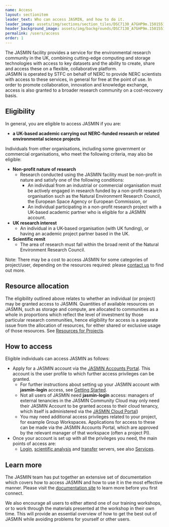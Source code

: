 ```yaml
---
name: Access
layout: sectionitem
leader_text: Who can access JASMIN, and how to do it.
leader_image: assets/img/sections/section_tiles/DSC7130_A7GHP9m.15015514.fill-1000x500.jpg
header_background_image: assets/img/backgrounds/DSC7130_A7GHP9m.15015514.fill-2000x1000.jpg
permalink: /users/access
order: 1
---
```


The JASMIN facility provides a service for the environmental research community in the UK, combining cutting-edge computing and storage technologies with access to key datasets and the ability to create, share and access these on a flexible, collaborative platform.  
JASMIN is operated by STFC on behalf of NERC to provide NERC scientists with access to these services, in general for free at the point of use. In order to promote collaboration, innovation and knowledge exchange, access is also granted to a broader research community on a cost-recovery basis.

## Eligibility

In general, you are eligible to access JASMIN if you are:

*   **a UK-based academic carrying out NERC-funded research or related environmental science projects**

Individuals from other organisations, including some government or commercial organisations, who meet the following criteria, may also be eligible:

*   **Non-profit nature of research**
    *   Research conducted using the JASMIN facility must be non-profit in nature and satisfy one of the following conditions:
        *   An individual from an industrial or commercial organisation must be actively engaged in research funded by a non-profit research organisation such as the Natural Environment Research Council, the European Space Agency or European Commission, or
        *   An individual participating in a non-profit research project with a UK-based academic partner who is eligible for a JASMIN account.
*   **UK research interest**
    *   An individual in a UK-based organisation (with UK funding), or having an academic project partner based in the UK.
*   **Scientific remit**
    *   The area of research must fall within the broad remit of the Natural Environment Research Council.

Note: There may be a cost to access JASMIN for some categories of project/user, depending on the resources required: please [contact us](mailto:support@jasmin.ac.uk) to find out more.

## Resource allocation

The eligibility outlined above relates to whether an individual (or project) may be granted access to JASMIN. Quantities of available resources on JASMIN, such as storage and compute, are allocated to communities as a whole in proportions which reflect the level of investment by those particular research communities, hence eligibility for access is a separate issue from the allocation of resources, for either shared or exclusive usage of those resources. See [Resources for Projects](/users/resources-projects/).

## How to access

Eligible individuals can access JASMIN as follows:

*   Apply for a JASMIN account via the [JASMIN Accounts Portal](https://accounts.jasmin.ac.uk). This account is the user profile to which further access privileges can be granted.
    *   For further instructions about setting up your JASMIN account with **jasmin-login** access, see [Getting Started](https://help.jasmin.ac.uk/article/189-get-started-with-jasmin).
    *   Not all users of JASMIN need **jasmin-login** access: managers of external tenancies in the JASMIN Community Cloud may only need their JASMIN Account to be granted access to their cloud tenancy, which itself is administered via the [JASMIN Cloud Portal](https://cloud.jasmin.ac.uk))
    *   You may need additional access privileges related to your project, for example Group Workspaces. Applications for access to these can be made via the JASMIN Accounts Portal, which are approved by the relevant manager of that workspace (often a project PI).
*   Once your account is set up with all the privileges you need, the main points of access are:
    *   [Login](https://help.jasmin.ac.uk/article/191-login-servers), [scientific analysis](https://help.jasmin.ac.uk/article/121-sci-servers) and [transfer](https://help.jasmin.ac.uk/article/192-transfer-servers) servers, see also [Services](/about/services/).

## Learn more

The JASMIN team has put together an extensive set of documentation which covers how to access JASMIN and how to use it in the most effective manner. Please visit the [documentation site](https://help.jasmin.ac.uk) to learn more before you first connect.

We also encourage all users to either attend one of our training workshops, or to work through the materials presented at the workshop in their own time. This will provide an essential overview of how to get the best out of JASMIN while avoiding problems for yourself or other users.